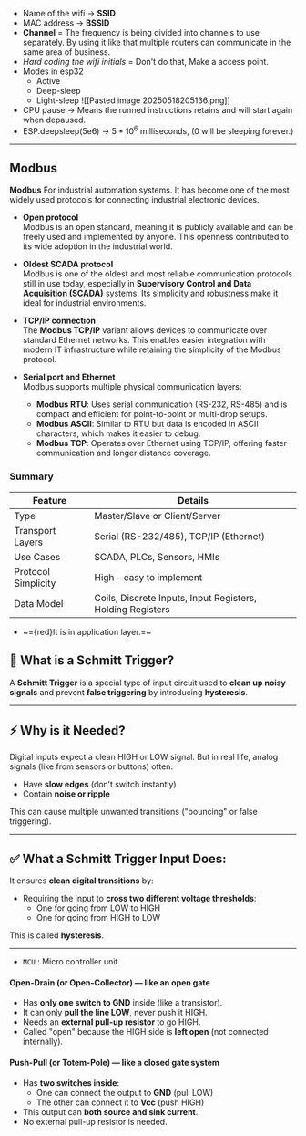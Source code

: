 - Name of the wifi -> __SSID__ 
- MAC address -> __BSSID__ 
- __Channel__ = The frequency is being divided into channels to use separately. By using it like that multiple routers can communicate in the same area of business.
- _Hard coding the wifi initials_ = Don't do that,
		Make a access point.
- Modes in esp32
	- Active
	- Deep-sleep
	- Light-sleep
![[Pasted image 20250518205136.png]]
- CPU pause -> Means the runned instructions retains and will start again when depaused.  
- ESP.deepsleep(5e6) -> $5 * 10^6$ milliseconds, (0 will be sleeping forever.)
---
## Modbus

**Modbus** 
For industrial automation systems. It has become one of the most widely used protocols for connecting industrial electronic devices.

- __Open protocol__  
  Modbus is an open standard, meaning it is publicly available and can be freely used and implemented by anyone. This openness contributed to its wide adoption in the industrial world.

- __Oldest SCADA protocol__  
  Modbus is one of the oldest and most reliable communication protocols still in use today, especially in **Supervisory Control and Data Acquisition (SCADA)** systems. Its simplicity and robustness make it ideal for industrial environments.

- __TCP/IP connection__  
  The **Modbus TCP/IP** variant allows devices to communicate over standard Ethernet networks. This enables easier integration with modern IT infrastructure while retaining the simplicity of the Modbus protocol.

- __Serial port and Ethernet__  
  Modbus supports multiple physical communication layers:
  - **Modbus RTU**: Uses serial communication (RS-232, RS-485) and is compact and efficient for point-to-point or multi-drop setups.
  - **Modbus ASCII**: Similar to RTU but data is encoded in ASCII characters, which makes it easier to debug.
  - **Modbus TCP**: Operates over Ethernet using TCP/IP, offering faster communication and longer distance coverage.

### Summary

| Feature             | Details                                                    |
| ------------------- | ---------------------------------------------------------- |
| Type                | Master/Slave or Client/Server                              |
| Transport Layers    | Serial (RS-232/485), TCP/IP (Ethernet)                     |
| Use Cases           | SCADA, PLCs, Sensors, HMIs                                 |
| Protocol Simplicity | High – easy to implement                                   |
| Data Model          | Coils, Discrete Inputs, Input Registers, Holding Registers |
- ~={red}It is in application layer.=~

## 🔄 What is a Schmitt Trigger?

A **Schmitt Trigger** is a special type of input circuit used to **clean up noisy signals** and prevent **false triggering** by introducing **hysteresis**.

---

## ⚡ Why is it Needed?

Digital inputs expect a clean HIGH or LOW signal. But in real life, analog signals (like from sensors or buttons) often:

- Have **slow edges** (don’t switch instantly)
- Contain **noise or ripple**

This can cause multiple unwanted transitions ("bouncing" or false triggering).

---

## ✅ What a Schmitt Trigger Input Does:

It ensures **clean digital transitions** by:
- Requiring the input to **cross two different voltage thresholds**:
    - One for going from LOW to HIGH
    - One for going from HIGH to LOW
        

This is called **hysteresis**.

---
- `MCU` : Micro controller unit
####  **Open-Drain (or Open-Collector)** — like an **open gate**
- Has **only one switch to GND** inside (like a transistor).
- It can only **pull the line LOW**, never push it HIGH.
- Needs an **external pull-up resistor** to go HIGH.
- Called "open" because the HIGH side is **left open** (not connected internally).
####  **Push-Pull (or Totem-Pole)** — like a **closed gate system**
- Has **two switches inside**:
    - One can connect the output to **GND** (pull LOW)
    - The other can connect it to **Vcc** (push HIGH)
- This output can **both source and sink current**.
- No external pull-up resistor is needed.

